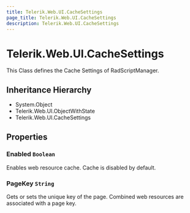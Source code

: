 ```yaml
---
title: Telerik.Web.UI.CacheSettings
page_title: Telerik.Web.UI.CacheSettings
description: Telerik.Web.UI.CacheSettings
---
```


# Telerik.Web.UI.CacheSettings

This Class defines the Cache Settings of RadScriptManager.

## Inheritance Hierarchy

* System.Object
* Telerik.Web.UI.ObjectWithState
* Telerik.Web.UI.CacheSettings

## Properties

###  Enabled `Boolean`

Enables web resource cache. Cache is disabled by default.

###  PageKey `String`

Gets or sets the unique key of the page. Combined web resources are associated with a page key.

